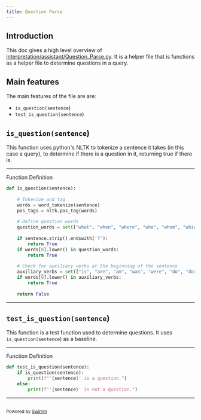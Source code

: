 ```yaml
---
title: Question Parse
---
```

## Introduction

This doc gives a high level overview of <SwmPath>[interpretation/assistant/Question_Parse.py](/interpretation/assistant/Question_Parse.py)</SwmPath>. It is a helper file that is functions as a helper file to determine questions in a query.

## Main features

The main features of the file are are:

- <SwmToken path="/interpretation/assistant/Question_Parse.py" pos="13:2:4" line-data="def is_question(sentence):">`is_question(sentence`</SwmToken>)
- <SwmToken path="/interpretation/assistant/Question_Parse.py" pos="34:2:4" line-data="def test_is_question(sentence):">`test_is_question(sentence`</SwmToken>)

## <SwmToken path="/interpretation/assistant/Question_Parse.py" pos="13:2:4" line-data="def is_question(sentence):">`is_question(sentence`</SwmToken>)

This function uses python's NLTK to tokenize a sentence it takes (in this case a query), to determine if there is a question in it, returning true if there is.

<SwmSnippet path="/interpretation/assistant/Question_Parse.py" line="13">

---

Function Definition

```python
def is_question(sentence):
    
    # Tokenize and tag
    words = word_tokenize(sentence)
    pos_tags = nltk.pos_tag(words)
    
    # Define question words
    question_words = set(["what", "when", "where", "who", "whom", "which", "whose", "why", "how"])
    
    if sentence.strip().endswith('?'):
        return True
    if words[0].lower() in question_words:
        return True
    
    # Check for auxiliary verbs at the beginning of the sentence
    auxiliary_verbs = set(["is", "are", "am", "was", "were", "do", "does", "did", "has", "have", "had", "will", "would", "shall", "should", "can", "could", "may", "might", "must"])
    if words[0].lower() in auxiliary_verbs:
        return True
    
    return False

```

---

</SwmSnippet>

## <SwmToken path="/interpretation/assistant/Question_Parse.py" pos="34:2:4" line-data="def test_is_question(sentence):">`test_is_question(sentence`</SwmToken>)

This function is a test function used to determine questions. It uses <SwmToken path="/interpretation/assistant/Question_Parse.py" pos="13:2:4" line-data="def is_question(sentence):">`is_question(sentence`</SwmToken>) as a baseline.&nbsp;

<SwmSnippet path="/interpretation/assistant/Question_Parse.py" line="34">

---

Function Definition

```python
def test_is_question(sentence):
    if is_question(sentence):
        print(f"'{sentence}' is a question.")
    else:
        print(f"'{sentence}' is not a question.")
```

---

</SwmSnippet>

## 

<SwmMeta version="3.0.0" repo-id="Z2l0aHViJTNBJTNBUENBQSUzQSUzQUF2YWxvbkFjZQ==" repo-name="PCAA"><sup>Powered by [Swimm](https://app.swimm.io/)</sup></SwmMeta>
